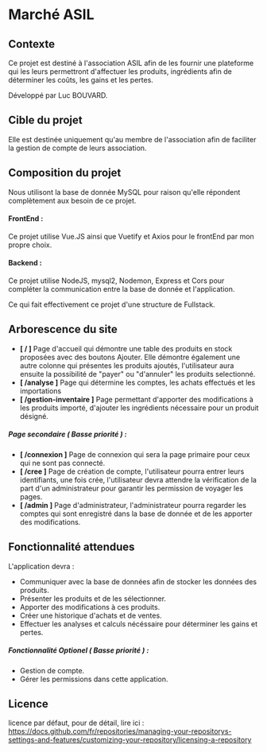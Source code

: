 # Marché ASIL

## Contexte

Ce projet est destiné à l'association ASIL afin de les fournir une plateforme qui les leurs permettront d'affectuer les produits, ingrédients afin de déterminer les coûts, les gains et les pertes.

Développé par Luc BOUVARD.

## Cible du projet

Elle est destinée uniquement qu'au membre de l'association afin de faciliter la gestion de compte de leurs association.

## Composition du projet

Nous utilisont la base de donnée MySQL pour raison qu'elle répondent complètement aux besoin de ce projet.

#### FrontEnd : 

Ce projet utilise Vue.JS ainsi que Vuetify et Axios pour le frontEnd par mon propre choix.

#### Backend : 

Ce projet utilise NodeJS, mysql2, Nodemon, Express et Cors pour compléter la communication entre la base de donnée et l'application.

Ce qui fait effectivement ce projet d'une structure de Fullstack. 

## Arborescence du site

- **[ / ]** Page d'accueil qui démontre une table des produits en stock proposées avec des boutons Ajouter. Elle démontre également une autre colonne qui présentes les produits ajoutés, l'utilisateur aura ensuite la possibilité de "payer" ou "d'annuler" les produits selectionné. 
- **[ /analyse ]** Page qui détermine les comptes, les achats effectués et les importations 
- **[ /gestion-inventaire ]** Page permettant d'apporter des modifications à les produits importé, d'ajouter les ingrédients nécessaire pour un produit désigné.

##### *Page secondaire ( Basse priorité ) :*

- **[ /connexion ]** Page de connexion qui sera la page primaire pour ceux qui ne sont pas connecté.
- **[ /cree ]** Page de création de compte, l'utilisateur pourra entrer leurs identifiants, une fois crée, l'utilisateur devra attendre la vérification de la part d'un administrateur pour garantir les permission de voyager les pages.
- **[ /admin ]** Page d'administrateur, l'administrateur pourra regarder les comptes qui sont enregistré dans la base de donnée et de les apporter des modifications.

## Fonctionnalité attendues 

L'application devra : 

- Communiquer avec la base de données afin de stocker les données des produits.
- Présenter les produits et de les sélectionner.
- Apporter des modifications à ces produits. 
- Créer une historique d'achats et de ventes.
- Effectuer les analyses et calculs nécéssaire pour déterminer les gains et pertes. 

##### *Fonctionnalité Optionel ( Basse priorité ) :*

- Gestion de compte. 
- Gérer les permissions dans cette application.

## Licence 

licence par défaut, pour de détail, lire ici : https://docs.github.com/fr/repositories/managing-your-repositorys-settings-and-features/customizing-your-repository/licensing-a-repository